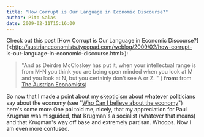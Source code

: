 ```yaml
---
title: "How Corrupt is Our Language in Economic Discourse?"
author: Pito Salas
date: 2009-02-11T15:16:00
---
```




Check out this post [How Corrupt is Our Language in Economic
Discourse?](<http://austrianeconomists.typepad.com/weblog/2009/02/how-corrupt-
is-our-language-in-economic-discourse.html>):

> "And as Deirdre McCloskey has put it, when your intellectual range is from
> M-N you think you are being open minded when you look at M and you look at
> N, but you certainly don't see A or Z. " ( **from:** from [The Austrian
> Economists](<http://austrianeconomists.typepad.com/weblog/atom.xml>))

So now that I made a point about my
[skepticism](<http://en.wikipedia.org/wiki/Skeptics>) about whatever
politicians say about the economy (see "[Who Can I believe about the
economy](</2009/02/08/who-can-i-believe-about-the-economy/>)") here's some
more.One pal told me, nicely, that my appreciation for Paul Krugman was
misguided, that Krugman's a socialist (whatever that means) and that Krugman's
way off base and extremely partisan. Whoops. Now I am even more confused.


